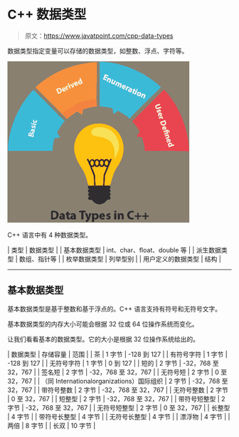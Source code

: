 # C++ 数据类型

> 原文：<https://www.javatpoint.com/cpp-data-types>

数据类型指定变量可以存储的数据类型，如整数、浮点、字符等。

![Cpp Data typews 1](img/25b2512330f93e39373d19c1a5b03506.png)

C++ 语言中有 4 种数据类型。

| 类型 | 数据类型 |
| 基本数据类型 | int、char、float、double 等 |
| 派生数据类型 | 数组、指针等 |
| 枚举数据类型 | 列举型别 |
| 用户定义的数据类型 | 结构 |

* * *

## 基本数据类型

基本数据类型是基于整数和基于浮点的。C++ 语言支持有符号和无符号文字。

基本数据类型的内存大小可能会根据 32 位或 64 位操作系统而变化。

让我们看看基本的数据类型。它的大小是根据 32 位操作系统给出的。

| 数据类型 | 存储容量 | 范围 |
| 茶 | 1 字节 | -128 到 127 |
| 有符号字符 | 1 字节 | -128 到 127 |
| 无符号字符 | 1 字节 | 0 到 127 |
| 短的 | 2 字节 | -32，768 至 32，767 |
| 签名短 | 2 字节 | -32，768 至 32，767 |
| 无符号短 | 2 字节 | 0 至 32，767 |
| （同 Internationalorganizations）国际组织 | 2 字节 | -32，768 至 32，767 |
| 带符号整数 | 2 字节 | -32，768 至 32，767 |
| 无符号整数 | 2 字节 | 0 至 32，767 |
| 短整型 | 2 字节 | -32，768 至 32，767 |
| 带符号短整型 | 2 字节 | -32，768 至 32，767 |
| 无符号短整型 | 2 字节 | 0 至 32，767 |
| 长整型 | 4 字节 |
| 带符号长整型 | 4 字节 |
| 无符号长整型 | 4 字节 |
| 漂浮物 | 4 字节 |
| 两倍 | 8 字节 |
| 长双 | 10 字节 |